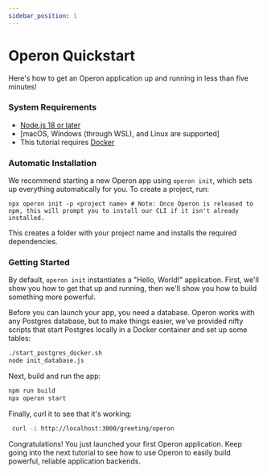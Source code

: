 ```yaml
---
sidebar_position: 1
---
```


# Operon Quickstart

Here's how to get an Operon application up and running in less than five minutes!

### System Requirements

- [Node.js 18 or later](https://nodejs.org/en)
- [macOS, Windows (through WSL), and Linux are supported]
- This tutorial requires [Docker](https://www.docker.com/)

### Automatic Installation

We recommend starting a new Operon app using `operon init`, which sets up everything automatically for you.
To create a project, run:

```shell
npx operon init -p <project name> # Note: Once Operon is released to npm, this will prompt you to install our CLI if it isn't already installed.
```

This creates a folder with your project name and installs the required dependencies.

### Getting Started

By default, `operon init` instantiates a "Hello, World!" application.
First, we'll show you how to get that up and running, then we'll show you how to build something more powerful.

Before you can launch your app, you need a database.
Operon works with any Postgres database, but to make things easier, we've provided nifty scripts that start Postgres locally in a Docker container and set up some tables:

```bash
./start_postgres_docker.sh
node init_database.js
```

Next, build and run the app:

```bash
npm run build
npx operon start
```

Finally, curl it to see that it's working:

```bash
 curl -i http://localhost:3000/greeting/operon
```

Congratulations!  You just launched your first Operon application.
Keep going into the next tutorial to see how to use Operon to easily build powerful, reliable application backends.